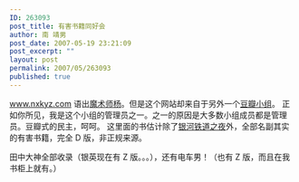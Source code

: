 ```yaml
---
ID: 263093
post_title: 有害书籍同好会
author: 南 靖男
post_date: 2007-05-19 23:21:09
post_excerpt: ""
layout: post
permalink: 2007/05/263093
published: true
---
```

<a href="http://www.nxkyz.com/">www.nxkyz.com</a> 语出<a href="http://www.douban.com/group/yang/">魔术师杨</a>。但是这个网站却来自于另外一个<a href="http://www.douban.com/group/LNovel/">豆瓣小组</a>。
正如你所见，我是这个小组的管理员之一。之一的原因是大多数小组成员都是管理员。豆瓣式的民主，呵呵。
这里面的书估计除了<a href="http://www.douban.com/subject/1855231/">银河铁道之夜</a>外，全部名副其实的有害书籍，完全 D 版，非正规来源。
<!--more-->
田中大神全部收录（银英现在有 Z 版。。。），还有电车男！（也有 Z 版，而且在我书柜上就有。）
